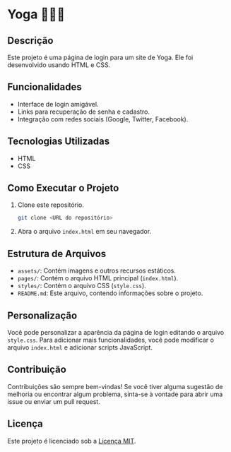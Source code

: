 # Yoga 🧘🏼‍♂

## Descrição

Este projeto é uma página de login para um site de Yoga. Ele foi desenvolvido usando HTML e CSS.

## Funcionalidades

*   Interface de login amigável.
*   Links para recuperação de senha e cadastro.
*   Integração com redes sociais (Google, Twitter, Facebook).

## Tecnologias Utilizadas

*   HTML
*   CSS

## Como Executar o Projeto

1.  Clone este repositório.
    ```bash
    git clone <URL do repositório>
    ```
2.  Abra o arquivo `index.html` em seu navegador.

## Estrutura de Arquivos

*   `assets/`: Contém imagens e outros recursos estáticos.
*   `pages/`: Contém o arquivo HTML principal (`index.html`).
*   `styles/`: Contém o arquivo CSS (`style.css`).
*   `README.md`: Este arquivo, contendo informações sobre o projeto.

## Personalização

Você pode personalizar a aparência da página de login editando o arquivo `style.css`. Para adicionar mais funcionalidades, você pode modificar o arquivo `index.html` e adicionar scripts JavaScript.

## Contribuição

Contribuições são sempre bem-vindas! Se você tiver alguma sugestão de melhoria ou encontrar algum problema, sinta-se à vontade para abrir uma issue ou enviar um pull request.

## Licença

Este projeto é licenciado sob a [Licença MIT](LICENSE).

